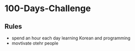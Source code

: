 # 100-Days-Challenge

## Rules
- spend an hour each day learning Korean and programming
- movtivate otehr people
